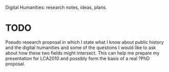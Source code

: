 Digital Humanities: research notes, ideas, plans.

TODO
====

Pseudo research proposal in which I state what I know about public
history and the digital humanities and some of the questions I would
like to ask about how these two fields might intersect. This can help me
prepare my presentation for LCA2010 and possibly form the basis of a
real ?PhD proposal.

